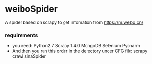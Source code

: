 # weiboSpider
A spider based on scrapy to get infomation from https://m.weibo.cn/

### requirements
- you need: Python2.7 Scrapy 1.4.0 MongoDB Selenium  Pycharm
- And then you run this order in the derectory under CFG file: scrapy crawl sinaSpider

